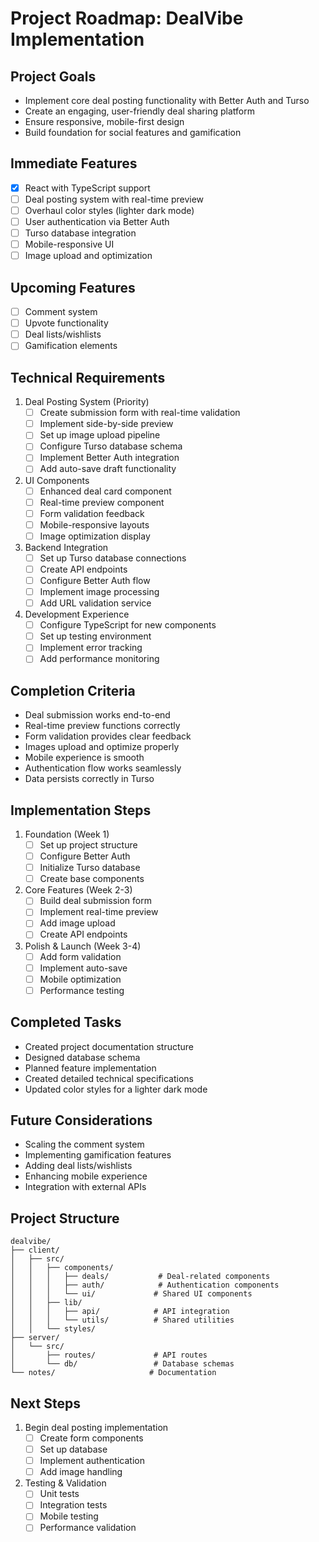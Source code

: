 # Project Roadmap: DealVibe Implementation

## Project Goals
- Implement core deal posting functionality with Better Auth and Turso
- Create an engaging, user-friendly deal sharing platform
- Ensure responsive, mobile-first design
- Build foundation for social features and gamification

## Immediate Features
- [x] React with TypeScript support
- [ ] Deal posting system with real-time preview
- [ ] Overhaul color styles (lighter dark mode)
- [ ] User authentication via Better Auth
- [ ] Turso database integration
- [ ] Mobile-responsive UI
- [ ] Image upload and optimization

## Upcoming Features
- [ ] Comment system
- [ ] Upvote functionality
- [ ] Deal lists/wishlists
- [ ] Gamification elements

## Technical Requirements

1. Deal Posting System (Priority)
   - [ ] Create submission form with real-time validation
   - [ ] Implement side-by-side preview
   - [ ] Set up image upload pipeline
   - [ ] Configure Turso database schema
   - [ ] Implement Better Auth integration
   - [ ] Add auto-save draft functionality

2. UI Components
   - [ ] Enhanced deal card component
   - [ ] Real-time preview component
   - [ ] Form validation feedback
   - [ ] Mobile-responsive layouts
   - [ ] Image optimization display

3. Backend Integration
   - [ ] Set up Turso database connections
   - [ ] Create API endpoints
   - [ ] Configure Better Auth flow
   - [ ] Implement image processing
   - [ ] Add URL validation service

4. Development Experience
   - [ ] Configure TypeScript for new components
   - [ ] Set up testing environment
   - [ ] Implement error tracking
   - [ ] Add performance monitoring

## Completion Criteria
- Deal submission works end-to-end
- Real-time preview functions correctly
- Form validation provides clear feedback
- Images upload and optimize properly
- Mobile experience is smooth
- Authentication flow works seamlessly
- Data persists correctly in Turso

## Implementation Steps
1. Foundation (Week 1)
   - [ ] Set up project structure
   - [ ] Configure Better Auth
   - [ ] Initialize Turso database
   - [ ] Create base components

2. Core Features (Week 2-3)
   - [ ] Build deal submission form
   - [ ] Implement real-time preview
   - [ ] Add image upload
   - [ ] Create API endpoints

3. Polish & Launch (Week 3-4)
   - [ ] Add form validation
   - [ ] Implement auto-save
   - [ ] Mobile optimization
   - [ ] Performance testing

## Completed Tasks
- Created project documentation structure
- Designed database schema
- Planned feature implementation
- Created detailed technical specifications
- Updated color styles for a lighter dark mode

## Future Considerations
- Scaling the comment system
- Implementing gamification features
- Adding deal lists/wishlists
- Enhancing mobile experience
- Integration with external APIs

## Project Structure
```
dealvibe/
├── client/
│   ├── src/
│   │   ├── components/
│   │   │   ├── deals/           # Deal-related components
│   │   │   ├── auth/            # Authentication components
│   │   │   └── ui/             # Shared UI components
│   │   ├── lib/
│   │   │   ├── api/            # API integration
│   │   │   └── utils/          # Shared utilities
│   │   └── styles/
├── server/
│   └── src/
│       ├── routes/             # API routes
│       └── db/                 # Database schemas
└── notes/                     # Documentation
```

## Next Steps
1. Begin deal posting implementation
   - [ ] Create form components
   - [ ] Set up database
   - [ ] Implement authentication
   - [ ] Add image handling

2. Testing & Validation
   - [ ] Unit tests
   - [ ] Integration tests
   - [ ] Mobile testing
   - [ ] Performance validation